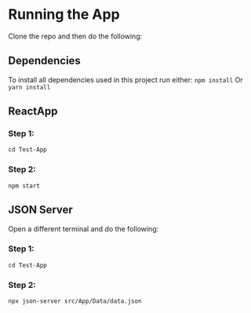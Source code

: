 # Running the App

Clone the repo and then do the following:

## Dependencies
To install all dependencies used in this project run either:
`npm install`
Or
`yarn install`

## ReactApp
### Step 1: 
`cd Test-App`
### Step 2:
`npm start`

## JSON Server
Open a different terminal and do the following: 
### Step 1: 
`cd Test-App` 
### Step 2: 
`npx json-server src/App/Data/data.json`
